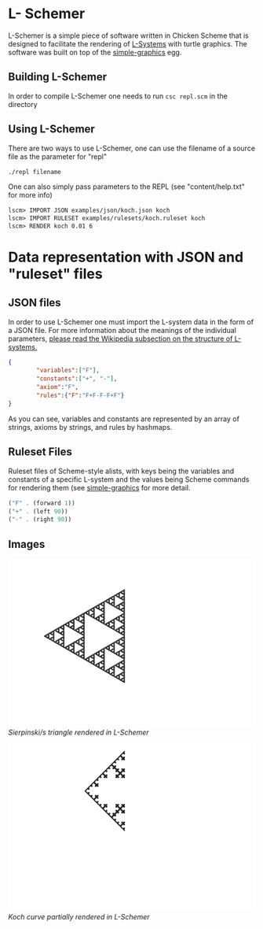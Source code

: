 # L- Schemer
L-Schemer is a simple piece of software written in Chicken Scheme that is designed to facilitate the rendering of [L-Systems](https://en.wikipedia.org/wiki/L-system) with turtle graphics. The software was built on top of the [simple-graphics](http://wiki.call-cc.org/eggref/4/simple-graphics) egg.

## Building L-Schemer
In order to compile L-Schemer one needs to run `csc repl.scm` in the directory

## Using L-Schemer
There are two ways to use L-Schemer, one can use the filename of a source file as the parameter for "repl"

```
./repl filename
```

One can also simply pass parameters to the REPL (see "content/help.txt" for more info)

```
lscm> IMPORT JSON examples/json/koch.json koch
lscm> IMPORT RULESET examples/rulesets/koch.ruleset koch
lscm> RENDER koch 0.01 6
```
# Data representation with JSON and "ruleset" files
## JSON files
In order to use L-Schemer one must import the L-system data in the form of a JSON file. For more information about the meanings of the individual parameters, [please read the Wikipedia subsection on the structure of L-systems.](https://en.wikipedia.org/wiki/L-system#L-system_structure)
``` JSON
{
        "variables":["F"],     
        "constants":["+", "-"],
        "axiom":"F",
        "rules":{"F":"F+F-F-F+F"}       
}
```
As you can see, variables and constants are represented by an array of strings, axioms by strings, and rules by hashmaps.

## Ruleset Files
Ruleset files of Scheme-style alists, with keys being the variables and constants of a specific L-system and the values being Scheme commands for rendering them (see [simple-graphics](http://wiki.call-cc.org/eggref/4/simple-graphics) for more detail.
``` Scheme
("F" . (forward 1))            
("+" . (left 90))              
("-" . (right 90))
```

## Images
![](https://raw.githubusercontent.com/floutt/L-Schemer/master/images/sierpinski.png)
*Sierpinski/s triangle rendered in L-Schemer*

![](https://raw.githubusercontent.com/floutt/L-Schemer/master/images/koch-curve.png)
*Koch curve partially rendered in L-Schemer*
